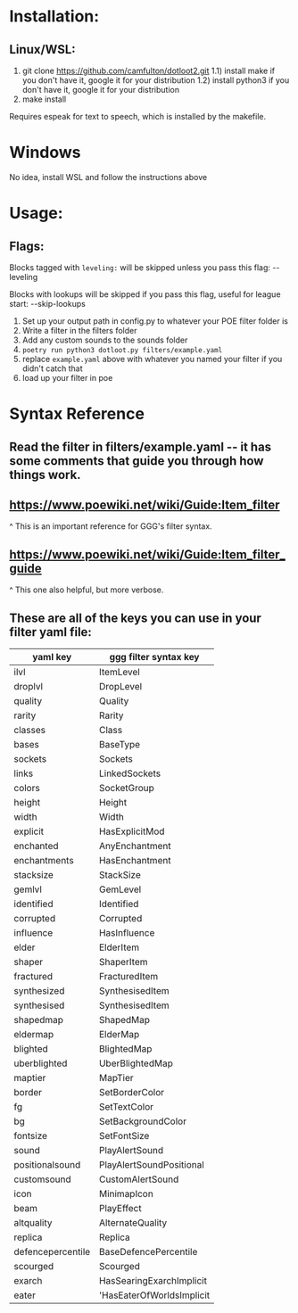 # Installation:

## Linux/WSL:
1) git clone https://github.com/camfulton/dotloot2.git
1.1) install make if you don't have it, google it for your distribution
1.2) install python3 if you don't have it, google it for your distribution
2) make install

Requires espeak for text to speech, which is installed by the makefile.

# Windows

No idea, install WSL and follow the instructions above

# Usage:

## Flags:
Blocks tagged with `leveling:` will be skipped unless you pass this flag:
--leveling

Blocks with lookups will be skipped if you pass this flag, useful for league start:
--skip-lookups

1) Set up your output path in config.py to whatever your POE filter folder is
2) Write a filter in the filters folder
3) Add any custom sounds to the sounds folder
4) `poetry run python3 dotloot.py filters/example.yaml`
5) replace `example.yaml` above with whatever you named your filter if you didn't catch that
6) load up your filter in poe

# Syntax Reference
## Read the filter in filters/example.yaml -- it has some comments that guide you through how things work.

## https://www.poewiki.net/wiki/Guide:Item_filter
^ This is an important reference for GGG's filter syntax.

## https://www.poewiki.net/wiki/Guide:Item_filter_guide
^ This one also helpful, but more verbose.

## These are all of the keys you can use in your filter yaml file:
| yaml key | ggg filter syntax key |
| -------- | --------------------- |
| ilvl | ItemLevel |
| droplvl | DropLevel |
| quality | Quality |
| rarity | Rarity |
| classes | Class |
| bases | BaseType |
| sockets | Sockets |
| links | LinkedSockets |
| colors | SocketGroup |
| height | Height |
| width | Width |
| explicit | HasExplicitMod |
| enchanted | AnyEnchantment |
| enchantments | HasEnchantment |
| stacksize | StackSize |
| gemlvl | GemLevel |
| identified | Identified |
| corrupted | Corrupted |
| influence | HasInfluence |
| elder | ElderItem |
| shaper | ShaperItem |
| fractured | FracturedItem |
| synthesized | SynthesisedItem |
| synthesised | SynthesisedItem |
| shapedmap | ShapedMap |
| eldermap | ElderMap |
| blighted | BlightedMap |
| uberblighted | UberBlightedMap |
| maptier | MapTier |
| border | SetBorderColor |
| fg | SetTextColor |
| bg | SetBackgroundColor |
| fontsize | SetFontSize |
| sound | PlayAlertSound |
| positionalsound | PlayAlertSoundPositional |
| customsound | CustomAlertSound |
| icon | MinimapIcon |
| beam | PlayEffect |
| altquality | AlternateQuality |
| replica | Replica |
| defencepercentile | BaseDefencePercentile |
| scourged | Scourged |
| exarch | HasSearingExarchImplicit |
| eater | 'HasEaterOfWorldsImplicit |
